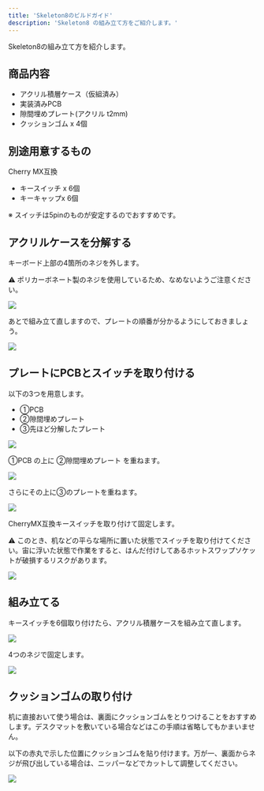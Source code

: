 ```yaml
---
title: 'Skeleton8のビルドガイド'
description: 'Skeleton8 の組み立て方をご紹介します。'
---
```


Skeleton8の組み立て方を紹介します。

## 商品内容

- アクリル積層ケース（仮組済み）
- 実装済みPCB
- 隙間埋めプレート(アクリル t2mm)
- クッションゴム x 4個

## 別途用意するもの

Cherry MX互換

- キースイッチ x 6個
- キーキャップx 6個

※ スイッチは5pinのものが安定するのでおすすめです。

## アクリルケースを分解する

キーボード上部の4箇所のネジを外します。

⚠️ ポリカーボネート製のネジを使用しているため、なめないようご注意ください。

<img src="/assets/s8/skeleton8_01.jpg">

あとで組み立て直しますので、プレートの順番が分かるようにしておきましょう。

<img src="/assets/s8/skeleton8_02.jpg">

## プレートにPCBとスイッチを取り付ける

以下の3つを用意します。

- ①PCB
- ②隙間埋めプレート
- ③先ほど分解したプレート

<img src="/assets/s8/skeleton8_03.jpg">

①PCB の上に ②隙間埋めプレート を重ねます。

<img src="/assets/s8/skeleton8_04.jpg">

さらにその上に③のプレートを重ねます。

<img src="/assets/s8/skeleton8_05.jpg">

CherryMX互換キースイッチを取り付けて固定します。

⚠️ このとき、机などの平らな場所に置いた状態でスイッチを取り付けてください。宙に浮いた状態で作業をすると、はんだ付けしてあるホットスワップソケットが破損するリスクがあります。

<img src="/assets/s8/skeleton8_06.jpg">


## 組み立てる

キースイッチを6個取り付けたら、アクリル積層ケースを組み立て直します。

<img src="/assets/s8/skeleton8_07.jpg">

4つのネジで固定します。

<img src="/assets/s8/skeleton8_08.jpg">

## クッションゴムの取り付け

机に直接おいて使う場合は、裏面にクッションゴムをとりつけることをおすすめします。デスクマットを敷いている場合などはこの手順は省略してもかまいません。

以下の赤丸で示した位置にクッションゴムを貼り付けます。万が一、裏面からネジが飛び出している場合は、ニッパーなどでカットして調整してください。

<img src="/assets/s8/skeleton8_fet.jpg">